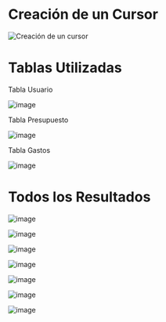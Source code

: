 # Creación de un Cursor
![Creación de un cursor](https://github.com/user-attachments/assets/231baf2d-0b75-476f-a35f-74bb755dd90f)

# Tablas Utilizadas

Tabla Usuario

![image](https://github.com/user-attachments/assets/57487c85-6b9a-4c33-aed7-c4d8d026946e)

Tabla Presupuesto

![image](https://github.com/user-attachments/assets/3567ff88-26a7-483e-b339-6e0f8d06f135)

Tabla Gastos

![image](https://github.com/user-attachments/assets/f6b551fb-7f35-4ded-a2e4-7bc28b485a3d)

# Todos los Resultados

![image](https://github.com/user-attachments/assets/af54df79-e100-4afa-bf42-8d3460633740)

![image](https://github.com/user-attachments/assets/6f858e2d-5794-468e-b492-1be4837ac790)

![image](https://github.com/user-attachments/assets/e729c428-7864-4d71-8eee-cee86d860546)

![image](https://github.com/user-attachments/assets/63c16882-a9d6-40aa-aad2-c286d14f0e1d)

![image](https://github.com/user-attachments/assets/c5f2086f-36db-4c0c-94b4-e58f374e4264)

![image](https://github.com/user-attachments/assets/ab1a89c7-bd60-4f6a-bb42-cbe0371e5291)

![image](https://github.com/user-attachments/assets/8a18a5f1-7540-4021-b00f-73ee0f18ef66)








